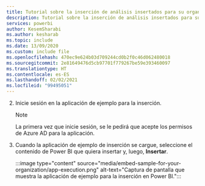 ```yaml
---
title: Tutorial sobre la inserción de análisis insertados para su organización con una aplicación de ejemplo
description: Tutorial sobre la inserción de análisis insertados para su organización con una aplicación de ejemplo.
services: powerbi
author: KesemSharabi
ms.author: kesharab
ms.topic: include
ms.date: 13/09/2020
ms.custom: include file
ms.openlocfilehash: 470ec9e624b03d709244cd0b2f0c46d062480018
ms.sourcegitcommit: 2e81649476d5cb97701f779267be59e393460097
ms.translationtype: HT
ms.contentlocale: es-ES
ms.lasthandoff: 02/02/2021
ms.locfileid: "99495051"
---
```

2. Inicie sesión en la aplicación de ejemplo para la inserción.

    >[!NOTE]
    >La primera vez que inicie sesión, se le pedirá que acepte los permisos de Azure AD para la aplicación.

3. Cuando la aplicación de ejemplo de inserción se cargue, seleccione el contenido de Power BI que quiera insertar y, luego, **Insertar**.

    :::image type="content" source="media/embed-sample-for-your-organization/app-execution.png" alt-text="Captura de pantalla que muestra la aplicación de ejemplo para la inserción en Power BI.":::